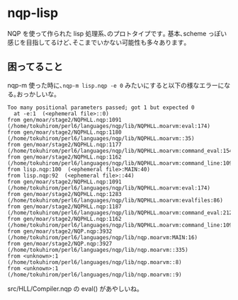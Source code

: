 nqp-lisp
========

NQP を使って作られた lisp 処理系､のプロトタイプです｡
基本､scheme っぽい感じを目指してるけど､そこまでいかない可能性も多々あります｡

## 困ってること

nqp-m 使った時に､`nqp-m lisp.nqp -e 0` みたいにすると以下の様なエラーになる｡おっかしいな｡

    Too many positional parameters passed; got 1 but expected 0
      at -e:1  (<ephemeral file>::0)
    from gen/moar/stage2/NQPHLL.nqp:1091  (/home/tokuhirom/perl6/languages/nqp/lib/NQPHLL.moarvm:eval:174)
    from gen/moar/stage2/NQPHLL.nqp:1180  (/home/tokuhirom/perl6/languages/nqp/lib/NQPHLL.moarvm::35)
    from gen/moar/stage2/NQPHLL.nqp:1177  (/home/tokuhirom/perl6/languages/nqp/lib/NQPHLL.moarvm:command_eval:154)
    from gen/moar/stage2/NQPHLL.nqp:1162  (/home/tokuhirom/perl6/languages/nqp/lib/NQPHLL.moarvm:command_line:109)
    from lisp.nqp:100  (<ephemeral file>:MAIN:40)
    from lisp.nqp:92  (<ephemeral file>::44)
    from gen/moar/stage2/NQPHLL.nqp:1091  (/home/tokuhirom/perl6/languages/nqp/lib/NQPHLL.moarvm:eval:174)
    from gen/moar/stage2/NQPHLL.nqp:1283  (/home/tokuhirom/perl6/languages/nqp/lib/NQPHLL.moarvm:evalfiles:86)
    from gen/moar/stage2/NQPHLL.nqp:1187  (/home/tokuhirom/perl6/languages/nqp/lib/NQPHLL.moarvm:command_eval:212)
    from gen/moar/stage2/NQPHLL.nqp:1162  (/home/tokuhirom/perl6/languages/nqp/lib/NQPHLL.moarvm:command_line:109)
    from gen/moar/stage2/NQP.nqp:3932  (/home/tokuhirom/perl6/languages/nqp/lib/nqp.moarvm:MAIN:16)
    from gen/moar/stage2/NQP.nqp:3927  (/home/tokuhirom/perl6/languages/nqp/lib/nqp.moarvm::335)
    from <unknown>:1  (/home/tokuhirom/perl6/languages/nqp/lib/nqp.moarvm::8)
    from <unknown>:1  (/home/tokuhirom/perl6/languages/nqp/lib/nqp.moarvm::9)

src/HLL/Compiler.nqp の eval() があやしいね｡

